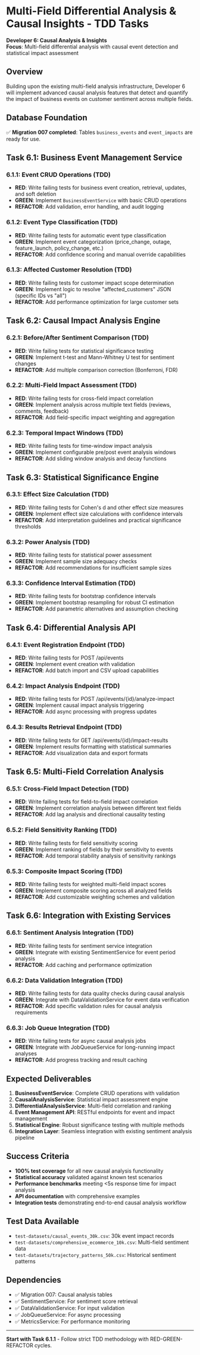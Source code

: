 # Multi-Field Differential Analysis & Causal Insights - TDD Tasks

**Developer 6: Causal Analysis & Insights**  
**Focus**: Multi-field differential analysis with causal event detection and statistical impact assessment

## Overview

Building upon the existing multi-field analysis infrastructure, Developer 6 will implement advanced causal analysis features that detect and quantify the impact of business events on customer sentiment across multiple fields.

## Database Foundation

✅ **Migration 007 completed**: Tables `business_events` and `event_impacts` are ready for use.

## Task 6.1: Business Event Management Service

### 6.1.1: Event CRUD Operations (TDD)
- **RED**: Write failing tests for business event creation, retrieval, updates, and soft deletion
- **GREEN**: Implement `BusinessEventService` with basic CRUD operations
- **REFACTOR**: Add validation, error handling, and audit logging

### 6.1.2: Event Type Classification (TDD)
- **RED**: Write failing tests for automatic event type classification
- **GREEN**: Implement event categorization (price_change, outage, feature_launch, policy_change, etc.)
- **REFACTOR**: Add confidence scoring and manual override capabilities

### 6.1.3: Affected Customer Resolution (TDD)
- **RED**: Write failing tests for customer impact scope determination
- **GREEN**: Implement logic to resolve "affected_customers" JSON (specific IDs vs "all")
- **REFACTOR**: Add performance optimization for large customer sets

## Task 6.2: Causal Impact Analysis Engine

### 6.2.1: Before/After Sentiment Comparison (TDD)
- **RED**: Write failing tests for statistical significance testing
- **GREEN**: Implement t-test and Mann-Whitney U test for sentiment changes
- **REFACTOR**: Add multiple comparison correction (Bonferroni, FDR)

### 6.2.2: Multi-Field Impact Assessment (TDD)
- **RED**: Write failing tests for cross-field impact correlation
- **GREEN**: Implement analysis across multiple text fields (reviews, comments, feedback)
- **REFACTOR**: Add field-specific impact weighting and aggregation

### 6.2.3: Temporal Impact Windows (TDD)
- **RED**: Write failing tests for time-window impact analysis
- **GREEN**: Implement configurable pre/post event analysis windows
- **REFACTOR**: Add sliding window analysis and decay functions

## Task 6.3: Statistical Significance Engine

### 6.3.1: Effect Size Calculation (TDD)
- **RED**: Write failing tests for Cohen's d and other effect size measures
- **GREEN**: Implement effect size calculations with confidence intervals
- **REFACTOR**: Add interpretation guidelines and practical significance thresholds

### 6.3.2: Power Analysis (TDD)
- **RED**: Write failing tests for statistical power assessment
- **GREEN**: Implement sample size adequacy checks
- **REFACTOR**: Add recommendations for insufficient sample sizes

### 6.3.3: Confidence Interval Estimation (TDD)
- **RED**: Write failing tests for bootstrap confidence intervals
- **GREEN**: Implement bootstrap resampling for robust CI estimation
- **REFACTOR**: Add parametric alternatives and assumption checking

## Task 6.4: Differential Analysis API

### 6.4.1: Event Registration Endpoint (TDD)
- **RED**: Write failing tests for POST /api/events
- **GREEN**: Implement event creation with validation
- **REFACTOR**: Add batch import and CSV upload capabilities

### 6.4.2: Impact Analysis Endpoint (TDD)
- **RED**: Write failing tests for POST /api/events/{id}/analyze-impact
- **GREEN**: Implement causal impact analysis triggering
- **REFACTOR**: Add async processing with progress updates

### 6.4.3: Results Retrieval Endpoint (TDD)
- **RED**: Write failing tests for GET /api/events/{id}/impact-results
- **GREEN**: Implement results formatting with statistical summaries
- **REFACTOR**: Add visualization data and export formats

## Task 6.5: Multi-Field Correlation Analysis

### 6.5.1: Cross-Field Impact Detection (TDD)
- **RED**: Write failing tests for field-to-field impact correlation
- **GREEN**: Implement correlation analysis between different text fields
- **REFACTOR**: Add lag analysis and directional causality testing

### 6.5.2: Field Sensitivity Ranking (TDD)
- **RED**: Write failing tests for field sensitivity scoring
- **GREEN**: Implement ranking of fields by their sensitivity to events
- **REFACTOR**: Add temporal stability analysis of sensitivity rankings

### 6.5.3: Composite Impact Scoring (TDD)
- **RED**: Write failing tests for weighted multi-field impact scores
- **GREEN**: Implement composite scoring across all analyzed fields
- **REFACTOR**: Add customizable weighting schemes and validation

## Task 6.6: Integration with Existing Services

### 6.6.1: Sentiment Analysis Integration (TDD)
- **RED**: Write failing tests for sentiment service integration
- **GREEN**: Integrate with existing SentimentService for event period analysis
- **REFACTOR**: Add caching and performance optimization

### 6.6.2: Data Validation Integration (TDD)
- **RED**: Write failing tests for data quality checks during causal analysis
- **GREEN**: Integrate with DataValidationService for event data verification
- **REFACTOR**: Add specific validation rules for causal analysis requirements

### 6.6.3: Job Queue Integration (TDD)
- **RED**: Write failing tests for async causal analysis jobs
- **GREEN**: Integrate with JobQueueService for long-running impact analyses
- **REFACTOR**: Add progress tracking and result caching

## Expected Deliverables

1. **BusinessEventService**: Complete CRUD operations with validation
2. **CausalAnalysisService**: Statistical impact assessment engine
3. **DifferentialAnalysisService**: Multi-field correlation and ranking
4. **Event Management API**: RESTful endpoints for event and impact management
5. **Statistical Engine**: Robust significance testing with multiple methods
6. **Integration Layer**: Seamless integration with existing sentiment analysis pipeline

## Success Criteria

- **100% test coverage** for all new causal analysis functionality
- **Statistical accuracy** validated against known test scenarios
- **Performance benchmarks** meeting <5s response time for impact analysis
- **API documentation** with comprehensive examples
- **Integration tests** demonstrating end-to-end causal analysis workflow

## Test Data Available

- `test-datasets/causal_events_30k.csv`: 30k event impact records
- `test-datasets/comprehensive_ecommerce_10k.csv`: Multi-field sentiment data
- `test-datasets/trajectory_patterns_50k.csv`: Historical sentiment patterns

## Dependencies

- ✅ Migration 007: Causal analysis tables
- ✅ SentimentService: For sentiment score retrieval
- ✅ DataValidationService: For input validation
- ✅ JobQueueService: For async processing
- ✅ MetricsService: For performance monitoring

---

**Start with Task 6.1.1** - Follow strict TDD methodology with RED-GREEN-REFACTOR cycles.